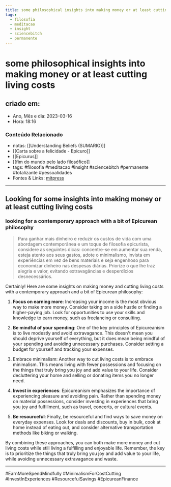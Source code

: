 ```yaml
---
title: some philosophical insights into making money or at least cutting living costs
tags:
  - filosofia
  - meditacao
  - insight
  - sciencebitch
  - permanente
---
```


# some philosophical insights into making money or at least cutting living costs

## criado em: 

- Ano, Mês e dia: 2023-03-16
- Hora: 18:16

### Conteúdo Relacionado

- notas: [[Understanding Beliefs (SUMARIO)]]
- [[Carta sobre a felicidade - Epicuro]]
- [[Epicurus]]
- [[fim do mundo pelo lado filosófico]]
- tags: #filosofia #meditacao #insight #sciencebitch #permanente #totalizante #pessoalidades 
- Fontes & Links: [mitpress](https://mitpress.mit.edu/9780262526432/understanding-beliefs/)
---

## Looking for some insights into making money or at least cutting living costs 

### looking for a contemporary approach with a bit of Epicurean philosophy

> Para ganhar mais dinheiro e reduzir os custos de vida com uma abordagem contemporânea e um toque de filosofia epicurista, considere as seguintes dicas: concentre-se em aumentar sua renda, esteja atento aos seus gastos, adote o minimalismo, invista em experiências em vez de bens materiais e seja engenhoso para economizar dinheiro nas despesas diárias. Priorize o que lhe traz alegria e valor, evitando extravagâncias e desperdícios desnecessários.

Certainly! Here are some insights on making money and cutting living costs with a contemporary approach and a bit of Epicurean philosophy:

1. **Focus on earning more**: Increasing your income is the most obvious way to make more money. Consider taking on a side hustle or finding a higher-paying job. Look for opportunities to use your skills and knowledge to earn money, such as freelancing or consulting.
    
2. **Be mindful of your spending**: One of the key principles of Epicureanism is to live modestly and avoid extravagance. This doesn't mean you should deprive yourself of everything, but it does mean being mindful of your spending and avoiding unnecessary purchases. Consider setting a budget for yourself and tracking your expenses.
    
3. Embrace minimalism: Another way to cut living costs is to embrace minimalism. This means living with fewer possessions and focusing on the things that truly bring you joy and add value to your life. Consider decluttering your home and selling or donating items you no longer need.
    
4. **Invest in experiences**: Epicureanism emphasizes the importance of experiencing pleasure and avoiding pain. Rather than spending money on material possessions, consider investing in experiences that bring you joy and fulfillment, such as travel, concerts, or cultural events.
    
5. **Be resourceful**: Finally, be resourceful and find ways to save money on everyday expenses. Look for deals and discounts, buy in bulk, cook at home instead of eating out, and consider alternative transportation methods like biking or walking.

By combining these approaches, you can both make more money and cut living costs while still living a fulfilling and enjoyable life. Remember, the key is to prioritize the things that truly bring you joy and add value to your life, while avoiding unnecessary extravagance and waste.

---

#EarnMoreSpendMindfully #MinimalismForCostCutting #InvestInExperiences #ResourcefulSavings #EpicureanFinance